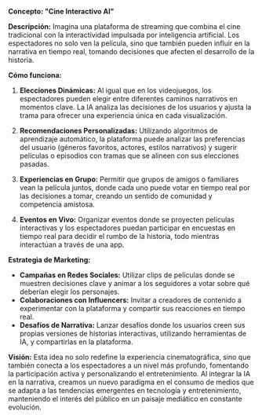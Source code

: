 **Concepto: "Cine Interactivo AI"**

**Descripción:**
Imagina una plataforma de streaming que combina el cine tradicional con la interactividad impulsada por inteligencia artificial. Los espectadores no solo ven la película, sino que también pueden influir en la narrativa en tiempo real, tomando decisiones que afecten el desarrollo de la historia. 

**Cómo funciona:**
1. **Elecciones Dinámicas:** Al igual que en los videojuegos, los espectadores pueden elegir entre diferentes caminos narrativos en momentos clave. La IA analiza las decisiones de los usuarios y ajusta la trama para ofrecer una experiencia única en cada visualización.

2. **Recomendaciones Personalizadas:** Utilizando algoritmos de aprendizaje automático, la plataforma puede analizar las preferencias del usuario (géneros favoritos, actores, estilos narrativos) y sugerir películas o episodios con tramas que se alineen con sus elecciones pasadas.

3. **Experiencias en Grupo:** Permitir que grupos de amigos o familiares vean la película juntos, donde cada uno puede votar en tiempo real por las decisiones a tomar, creando un sentido de comunidad y competencia amistosa.

4. **Eventos en Vivo:** Organizar eventos donde se proyecten películas interactivas y los espectadores puedan participar en encuestas en tiempo real para decidir el rumbo de la historia, todo mientras interactúan a través de una app.

**Estrategia de Marketing:**
- **Campañas en Redes Sociales:** Utilizar clips de películas donde se muestren decisiones clave y animar a los seguidores a votar sobre qué deberían elegir los personajes.
- **Colaboraciones con Influencers:** Invitar a creadores de contenido a experimentar con la plataforma y compartir sus reacciones en tiempo real.
- **Desafíos de Narrativa:** Lanzar desafíos donde los usuarios creen sus propias versiones de historias interactivas, utilizando herramientas de IA, y compartirlas en la plataforma.

**Visión:**
Esta idea no solo redefine la experiencia cinematográfica, sino que también conecta a los espectadores a un nivel más profundo, fomentando la participación activa y personalizando el entretenimiento. Al integrar la IA en la narrativa, creamos un nuevo paradigma en el consumo de medios que se adapta a las tendencias emergentes en tecnología y entretenimiento, manteniendo el interés del público en un paisaje mediático en constante evolución.